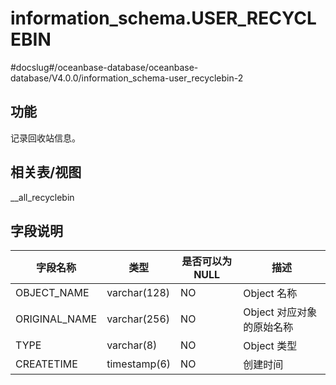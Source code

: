 information_schema.USER_RECYCLEBIN 
=======================================================
#docslug#/oceanbase-database/oceanbase-database/V4.0.0/information_schema-user_recyclebin-2


功能 
-----------

记录回收站信息。

相关表/视图 
---------------

__all_recyclebin

字段说明 
-------------



|   **字段名称**    |    **类型**    | **是否可以为 NULL** |      **描述**      |
|---------------|--------------|----------------|------------------|
| OBJECT_NAME   | varchar(128) | NO             | Object 名称        |
| ORIGINAL_NAME | varchar(256) | NO             | Object 对应对象的原始名称 |
| TYPE          | varchar(8)   | NO             | Object 类型        |
| CREATETIME    | timestamp(6) | NO             | 创建时间             |



